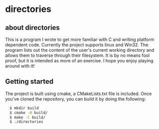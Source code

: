 # directories
## about directories

This is a program I wrote to get more familiar with C and writing platform dependent code. 
Currently the project supports linux and Win32. The program lists out the content of the user's
current working directory and allows them to traverse through their filesystem. It is by no means
fool proof, but it is intended as more of an exercise. I hope you enjoy playing around with it!

## Getting started

The project is built using cmake, a CMakeLists.txt file is included.
Once you've cloned the repository, you can build it by doing the following:

```bash
  $ mkdir build
  $ cmake -B build/
  $ make -C build/
  $ ./directories
```


